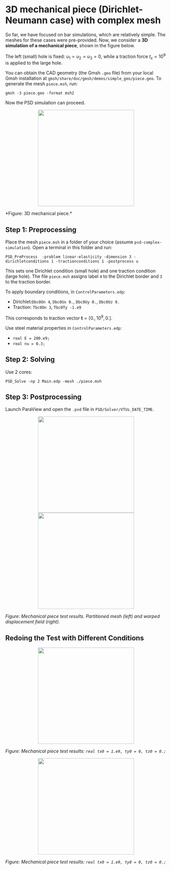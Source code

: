 # 3D  mechanical piece (Dirichlet-Neumann case) with complex mesh

So far, we have focused on bar simulations, which are relatively simple. The meshes for these cases were pre-provided. Now, we consider a **3D simulation of a mechanical piece**, shown in the figure below.

The left (small) hole is fixed: $u_1=u_2=u_3=0$, while a traction force $t_x = 10^9$ is applied to the large hole.

You can obtain the CAD geometry (the Gmsh `.geo` file) from your local Gmsh installation at `gmsh/share/doc/gmsh/demos/simple_geo/piece.geo`. To generate the mesh `piece.msh`, run:

<pre><code>gmsh -3 piece.geo -format msh2
</code></pre>

Now the PSD simulation can proceed.


<div style="text-align: center; margin-bottom: 1em;">
  <img src="https://github.com/user-attachments/assets/9707d85c-05bb-48db-9ba2-e38684e2985f" width="300" />
</div>
*Figure: 3D mechanical piece.*

## Step 1: Preprocessing

Place the mesh `piece.msh` in a folder of your choice (assume `psd-complex-simulation`). Open a terminal in this folder and run:

<pre><code>PSD_PreProcess  -problem linear-elasticity -dimension 3 -dirichletconditions 1 -tractionconditions 1 -postprocess u
</code></pre>

This sets one Dirichlet condition (small hole) and one traction condition (large hole). The file `piece.msh` assigns label `4` to the Dirichlet border and `3` to the traction border.

To apply boundary conditions, in `ControlParameters.edp`:

- Dirichlet:`Dbc0On 4`, `Dbc0Ux 0.`, `Dbc0Uy 0.`, `Dbc0Uz 0.`
- Traction:
  `Tbc0On 3`, `Tbc0Ty -1.e9`

This corresponds to traction vector $\mathbf{t} = [0., 10^9, 0.]$.

Use steel material properties in `ControlParameters.edp`:

- `real E = 200.e9;`
- `real nu = 0.3;`

## Step 2: Solving

Use 2 cores:

<pre><code>PSD_Solve -np 2 Main.edp -mesh ./piece.msh
</code></pre>

## Step 3: Postprocessing

Launch ParaView and open the `.pvd` file in `PSD/Solver/VTUs_DATE_TIME`.

<div style="text-align: center; margin-bottom: 1em;">
  <img src="https://github.com/user-attachments/assets/bc0b1de7-bd6d-4c04-bb9b-517a8ccbd1f9" width="300" />
  <img src="https://github.com/user-attachments/assets/c33dfdd7-cea1-4376-95a2-f45e16e7b700" width="300" />
</div>

*Figure: Mechanical piece test results. Partitioned mesh (left) and warped displacement field (right).*

## Redoing the Test with Different Conditions

<div style="text-align: center; margin-bottom: 1em;">
  <img src="https://github.com/user-attachments/assets/0ae6ccce-0013-439d-a177-d9fc1b6b547c" width="300" />
</div>

*Figure: Mechanical piece test results: `real tx0 = 1.e9, ty0 = 0, tz0 = 0.;`*

<div style="text-align: center; margin-bottom: 1em;">
  <img src="https://github.com/user-attachments/assets/ccc3fea7-405e-48d2-b37a-484bd4666fcc" width="300" />
</div>

*Figure: Mechanical piece test results: `real tx0 = 1.e9, ty0 = 0, tz0 = 0.;`*

